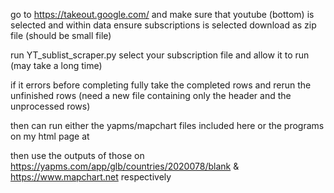 go to https://takeout.google.com/
and make sure that youtube (bottom) is selected and within data ensure subscriptions is selected 
download as zip file (should be small file)

run YT_sublist_scraper.py
select your subscription file and allow it to run (may take a long time)

if it errors before completing fully
take the completed rows and rerun the unfinished rows (need a new file containing only the header and the unprocessed rows)

then can run either the yapms/mapchart files included here or the programs on my html page at 

then use the outputs of those on https://yapms.com/app/glb/countries/2020078/blank & https://www.mapchart.net respectively
